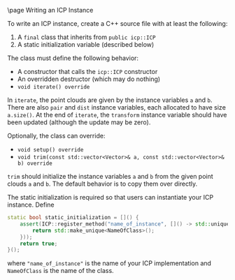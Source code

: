 \page Writing an ICP Instance

To write an ICP instance, create a C++ source file with at least the following:

1. A `final` class that inherits from `public icp::ICP`
2. A static initialization variable (described below)

The class must define the following behavior:

- A constructor that calls the `icp::ICP` constructor
- An overridden destructor (which may do nothing)
- `void iterate() override`

In `iterate`, the point clouds are given by the instance variables `a` and `b`.
There are also `pair` and `dist` instance variables, each allocated to have size `a.size()`.
At the end of `iterate`, the `transform` instance variable should have been updated (although the update may be zero).

Optionally, the class can override:

- `void setup() override`
- `void trim(const std::vector<Vector>& a, const std::vector<Vector>& b) override`

`trim` should initialize the instance variables `a` and `b` from the given point clouds `a` and `b`.
The default behavior is to copy them over directly.

The static initialization is required so that users can instantiate your ICP instance.
Define

```c++
static bool static_initialization = []() {
    assert(ICP::register_method("name_of_instance", []() -> std::unique_ptr<ICP> {
        return std::make_unique<NameOfClass>();
    }));
    return true;
}();
```

where `"name_of_instance"` is the name of your ICP implementation and `NameOfClass` is the name of the class.
